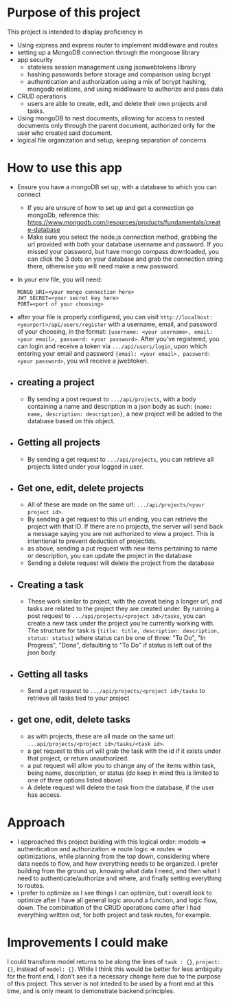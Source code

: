 # Purpose of this project
This project is intended to display proficiency in
  - Using express and express router to implement middleware and routes
  - setting up a MongoDB connection through the mongoose library
  - app security
    - stateless session management using jsonwebtokens library
    - hashing passwords before storage and comparison using bcrypt
    - authentication and authorization using a mix of bcrypt hashing, mongodb relations, and using middleware to authorize and pass data
  - CRUD operations
    - users are able to create, edit, and delete their own projects and tasks.
  - Using mongoDB to nest documents, allowing for access to nested documents only through the parent document, authorized only for the user who created said document.
  - logical file organization and setup, keeping separation of concerns

# How to use this app
- Ensure you have a mongoDB set up, with a database to which you can connect
  - If you are unsure of how to set up and get a connection go mongoDb, reference this: https://www.mongodb.com/resources/products/fundamentals/create-database
  - Make sure you select the node.js connection method, grabbing the url provided with both your database username and password.  If you missed your password, but have mongo compass downloaded, you can click the 3 dots on your database and grab the connection string there, otherwise you will need make a new password.
- In your env file, you will need:
  ```
  MONGO_URI=<your mongo connection here>
  JWT_SECRET=<your secret key here>
  PORT=<port of your choosing>
  ```
- after your file is properly configured, you can visit `http://localhost:<yourport>/api/users/register` with a username, email, and password of your choosing, in the format: `{username: <your username>, email: <your email>, password: <your password>`.  After you've registered, you can login and receive a token via `.../api/users/login`, upon which entering your email and password `{email: <your email>, password: <your password>`, you will receive a jwebtoken.
- ## creating a project
  - By sending a post request to `.../api/projects`, with a body containing a name and description in a json body as such: `{name: name, description: description}`, a new project will be added to the database based on this object.
- ## Getting all projects
  - By sending a get request to `.../api/projects`, you can retrieve all projects listed under your logged in user.
- ## Get one, edit, delete projects
  - All of these are made on the same url: `.../api/projects/<your project id>`.
  - By sending a get request to this url ending, you can retrieve the project with that ID.  If there are no projects, the server will send back a message saying you are not authorized to view a project.  This is intentional to prevent deduction of projectIds.
  - as above, sending a put request with new items pertaining to name or description, you can update the project in the database
  - Sending a delete request will delete the project from the database

- ## Creating a task
  - These work similar to project, with the caveat being a longer url, and tasks are related to the project they are created under.  By running a post request to `.../api/projects/<project id>/tasks`, you can create a new task under the project you're currently working with.  The structure for task is `{title: title, description: description, status: status]` where status can be one of three: "To Do", "In Progress", "Done", defaulting to "To Do" if status is left out of the json body.
- ## Getting all tasks
  - Send a get request to `.../api/projects/<project id>/tasks` to retrieve all tasks tied to your project
- ## get one, edit, delete tasks
  - as with projects, these are all made on the same url: `...api/projects/<project id>/tasks/<task id>`.
  - a get request to this url will grab the task with the id if it exists under that project, or return unauthorized.
  - a put request will allow you to change any of the items within task, being name, description, or status (do keep in mind this is limited to one of three options listed above)
  - A delete request will delete the task from the database, if the user has access.

# Approach
- I approached this project building with this logical order: models => authentication and authorization => route logic => routes => optimizations, while planning from the top down, considering where data needs to flow, and how everything needs to be organized.  I prefer building from the ground up, knowing what data I need, and then what I need to authenticate/authorize and where, and finally setting everything to routes.
- I prefer to optimize as I see things I can optimize, but I overall look to optimize after I have all general logic around a function, and logic flow, down.  The combination of the CRUD operations came after I had everything written out, for both project and task routes, for example.
  
# Improvements I could make
I could transform model returns to be along the lines of `task : {}`, `project: {}`, instead of `model: {}`.  While I think this would be better for less ambiguity for the front end, I don't see it a necessary change here due to the purpose of this project.  This server is not inteded to be used by a front end at this time, and is only meant to demonstrate backend principles.
